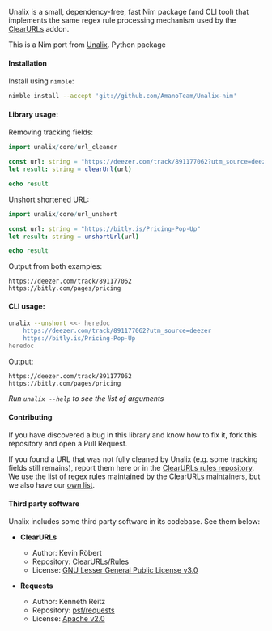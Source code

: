 Unalix is a small, dependency-free, fast Nim package (and CLI tool) that implements the same regex rule processing mechanism used by the [ClearURLs](https://github.com/ClearURLs/Addon) addon.

This is a Nim port from [Unalix](https://github.com/AmanoTeam/Unalix). Python package

#### Installation

Install using `nimble`:

```bash
nimble install --accept 'git://github.com/AmanoTeam/Unalix-nim'
```

#### Library usage:

Removing tracking fields:

```nim
import unalix/core/url_cleaner

const url: string = "https://deezer.com/track/891177062?utm_source=deezer"
let result: string = clearUrl(url)

echo result
```

Unshort shortened URL:

```nim
import unalix/core/url_unshort

const url: string = "https://bitly.is/Pricing-Pop-Up"
let result: string = unshortUrl(url)

echo result
```

Output from both examples:

```
https://deezer.com/track/891177062
https://bitly.com/pages/pricing
```

#### CLI usage:

```bash
unalix --unshort <<- heredoc
    https://deezer.com/track/891177062?utm_source=deezer
    https://bitly.is/Pricing-Pop-Up
heredoc
```

Output:

```
https://deezer.com/track/891177062
https://bitly.com/pages/pricing
```

_Run `unalix --help` to see the list of arguments_

#### Contributing

If you have discovered a bug in this library and know how to fix it, fork this repository and open a Pull Request.

If you found a URL that was not fully cleaned by Unalix (e.g. some tracking fields still remains), report them here or in the [ClearURLs rules repository](https://gitlab.com/anti-tracking/ClearURLs/rules/-/issues). We use the list of regex rules maintained by the ClearURLs maintainers, but we also have our [own list](https://github.com/AmanoTeam/Unalix/blob/master/unalix/package_data/rulesets/unalix.json).

#### Third party software

Unalix includes some third party software in its codebase. See them below:

- **ClearURLs**
  - Author: Kevin Röbert
  - Repository: [ClearURLs/Rules](https://github.com/ClearURLs/Rules)
  - License: [GNU Lesser General Public License v3.0](https://gitlab.com/ClearURLs/Rules/blob/master/LICENSE)

- **Requests**
  - Author: Kenneth Reitz
  - Repository: [psf/requests](https://github.com/psf/requests)
  - License: [Apache v2.0](https://github.com/psf/requests/blob/master/LICENSE)
